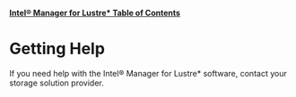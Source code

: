 <a href="../README.md">**Intel® Manager for Lustre\* Table of Contents**</a>
# <a id="14.0"></a>Getting Help

If you need help with the Intel® Manager for Lustre* software, contact your storage solution provider.